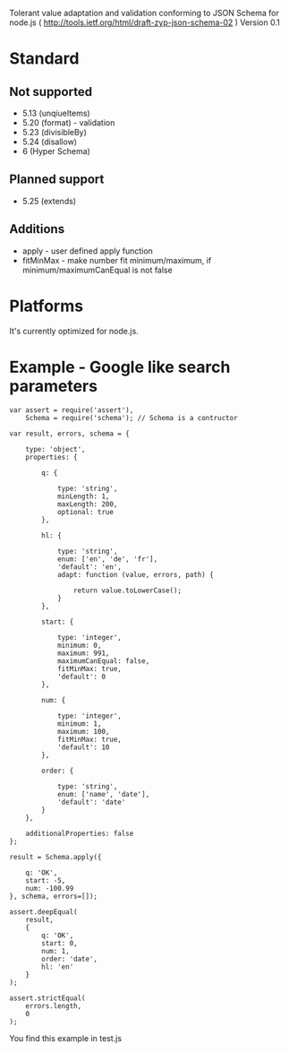 Tolerant value adaptation and validation conforming to JSON Schema for node.js ( http://tools.ietf.org/html/draft-zyp-json-schema-02 )
Version 0.1


# Standard

## Not supported

* 5.13 (unqiueItems)
* 5.20 (format) - validation
* 5.23 (divisibleBy)
* 5.24 (disallow)
* 6 (Hyper Schema)
	
## Planned support

* 5.25 (extends)
	
## Additions

* apply - user defined apply function
* fitMinMax - make number fit minimum/maximum, if minimum/maximumCanEqual is not false
	
	
# Platforms

It's currently optimized for node.js.
	
	
# Example - Google like search parameters

	var assert = require('assert'),
		Schema = require('schema'); // Schema is a contructor
	
	var result, errors, schema = {
	
		type: 'object',
		properties: {
		
			q: {
			
				type: 'string',
				minLength: 1,
				maxLength: 200,
				optional: true
			},
			
			hl: {
			
				type: 'string',
				enum: ['en', 'de', 'fr'],
				'default': 'en',
				adapt: function (value, errors, path) {
				
					return value.toLowerCase();
				}
			},
			
			start: {
			
				type: 'integer',
				minimum: 0,
				maximum: 991,
				maximumCanEqual: false,
				fitMinMax: true,
				'default': 0
			},
			
			num: {
			
				type: 'integer',
				minimum: 1,
				maximum: 100,
				fitMinMax: true,
				'default': 10
			},
			
			order: {
			
				type: 'string',
				enum: ['name', 'date'],
				'default': 'date'
			}
		},
		
		additionalProperties: false
	};
	
	result = Schema.apply({
	
		q: 'OK',
		start: -5,
		num: -100.99
	}, schema, errors=[]);
	
	assert.deepEqual(
		result,
		{
			q: 'OK',
			start: 0,
			num: 1,
			order: 'date',
			hl: 'en'
		}
	);
	
	assert.strictEqual(
		errors.length,
		0
	);

You find this example in test.js